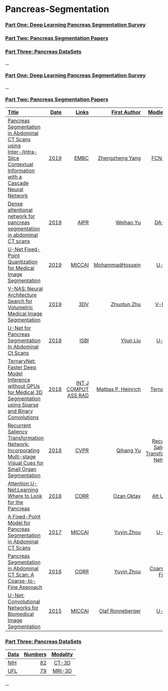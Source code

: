 # Pancreas-Segmentation

### <a href="#id_1"> Part One: Deep Learning Pancreas Segmentation Survey </a>
### <a href="#id_2"> Part Two:  Pancreas Segmentation Papers </a>
### <a href="#id_3"> Part Three: Pancreas DataSets

&nbsp;
&nbsp;
### <span id="id_1">Part One: Deep Learning Pancreas Segmentation Survey
  
  
&nbsp;
&nbsp;
### <span id="id_2">Part Two: Pancreas Segmentation Papers
Title | Date | Links |First Author| Modle(code)|
:---- |-----:|------:|-----------:|:-----:
Pancreas Segmentation in Abdominal CT Scans using Inter-/Intra-Slice Contextual Information with a Cascade Neural Network | 2019 | [EMBC](https://ieeexplore.ieee.org/abstract/document/8856774) | Zhengzheng Yang | FCN-RNN |  
Dense attentional network for pancreas segmentation in abdominal CT scans | 2019 | [AIPR](https://dl.acm.org/doi/pdf/10.1145/3357254.3357259) | Weihao Yu | DA-Net |  
U-Net Fixed-Point Quantization for Medical Image Segmentation | 2019 | [MICCAI](https://arxiv.org/pdf/1908.01073v2.pdf) | MohammadHossein | [U-net](https://github.com/hossein1387/U-Net-Fixed-Point-Quantization-for-Medical-Image-Segmentation) |   
V-NAS: Neural Architecture Search for Volumetric Medical Image Segmentation | 2019 | [3DV](https://arxiv.org/pdf/1906.02817.pdf) | Zhuotun Zhu | V-NAS | 
U-Net for Pancreas Segmentation In Abdominal Ct Scans | 2018 | [ISBI](http://perfectroc.com/publication/Yijun_ISBI181page_final.pdf) | Yijun Liu | [U-net](https://github.com/snapfinger/pancreas-seg) | 
TernaryNet: Faster Deep Model Inference without GPUs for Medical 3D Segmentation using Sparse and Binary Convolutions | 2018 | [INT J COMPUT ASS RAD](https://arxiv.org/pdf/1801.09449v1.pdf) | Mattias P. Heinrich | [TernaryNet](https://github.com/mattiaspaul/TernaryNet) |
Recurrent Saliency Transformation Network: Incorporating Multi-stage Visual Cues for Small Organ Segmentation | 2018| [CVPR](https://arxiv.org/pdf/1709.04518v4.pdf)| Qihang Yu | [Recurrent Saliency Transformation Network](https://github.com/twni2016/OrganSegRSTN_PyTorch)|   
Attention U-Net:Learning Where to Look for the Pancreas | 2018 | [CORR](https://arxiv.org/pdf/1804.03999v3.pdf) | Ozan Oktay | [Att U-Net](https://github.com/ozan-oktay/Attention-Gated-Networks) |   
A Fixed-Point Model for Pancreas Segmentation in Abdominal CT Scans | 2017 | [MICCAI](https://arxiv.org/pdf/1612.08230v4.pdf) | Yuyin Zhou | [U-net](https://github.com/snapfinger/pancreas-seg)|  
Pancreas Segmentation in Abdominal CT Scan: A Coarse-to-Fine Approach | 2016 | [CORR](https://www.researchgate.net/publication/311925867_Pancreas_Segmentation_in_Abdominal_CT_Scan_A_Coarse-to-Fine_Approach)| Yuyin Zhou | Coarse-to-Fine |   
U-Net: Convolutional Networks for Biomedical Image Segmentation | 2015 | [MICCAI](https://arxiv.org/pdf/1505.04597v1.pdf) | Olaf Ronneberger | [U-net](https://github.com/milesial/Pytorch-UNet)|    

  

  
### <span id="id_3">Part Three: Pancreas DataSets
Data | Numbers | Modality |
:---- |-----:|:------:
[NIH](https://wiki.cancerimagingarchive.net/display/Public/Pancreas-CT#4d464781e8d04a3e935bc3007d9aed84s) |82 | CT-3D |  
[UFL]() | 79 | MRI-3D|
  
&nbsp;
&nbsp;

